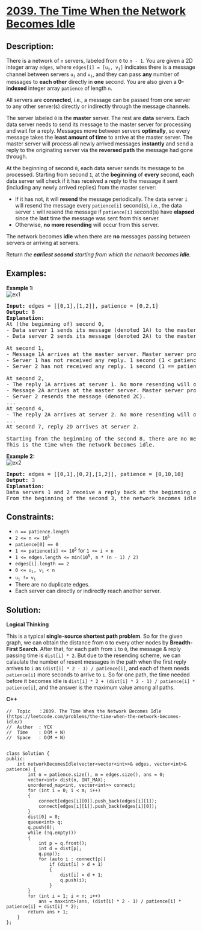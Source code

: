 # [2039. The Time When the Network Becomes Idle](https://leetcode.com/problems/the-time-when-the-network-becomes-idle/)


## Description:

<p>There is a network of <code>n</code> servers, labeled from <code>0</code> to <code>n - 1</code>. You are given a 2D integer array <code>edges</code>, where <code>edges[i] = [u<sub>i</sub>, v<sub>i</sub>]</code> indicates there is a message channel between servers <code>u<sub>i</sub></code> and <code>v<sub>i</sub></code>, and they can pass <strong>any</strong> number of messages to <strong>each other</strong> directly in <strong>one</strong> second. You are also given a <strong>0-indexed</strong> integer array <code>patience</code> of length <code>n</code>.</p>
<p>All servers are <strong>connected</strong>, i.e., a message can be passed from one server to any other server(s) directly or indirectly through the message channels.</p>
<p>The server labeled <code>0</code> is the <strong>master</strong> server. The rest are <strong>data</strong> servers. Each data server needs to send its message to the master server for processing and wait for a reply. Messages move between servers <strong>optimally</strong>, so every message takes the <strong>least amount of time</strong> to arrive at the master server. The master server will process all newly arrived messages <strong>instantly</strong> and send a reply to the originating server via the <strong>reversed path</strong> the message had gone through.</p>
<p>At the beginning of second <code>0</code>, each data server sends its message to be processed. Starting from second <code>1</code>, at the <strong>beginning</strong> of <strong>every</strong> second, each data server will check if it has received a reply to the message it sent (including any newly arrived replies) from the master server:</p>
<ul>
  <li>If it has not, it will <strong>resend</strong> the message periodically. The data server <code>i</code> will resend the message every <code>patience[i]</code> second(s), i.e., the data server <code>i</code> will resend the message if <code>patience[i]</code> second(s) have <strong>elapsed</strong> since the <strong>last</strong> time the message was sent from this server.</li>
  <li>Otherwise, <strong>no more resending</strong> will occur from this server.</li>
</ul>
<p>The network becomes <strong>idle</strong> when there are <strong>no</strong> messages passing between servers or arriving at servers.</p>
<p>Return <em>the <strong>earliest second</strong> starting from which the network becomes <strong>idle</strong>.</em></p>


## Examples:

<strong>Example 1:</strong>
<br />![ex1](https://assets.leetcode.com/uploads/2021/09/22/quiet-place-example1.png)
<pre>
<strong>Input:</strong> edges = [[0,1],[1,2]], patience = [0,2,1]
<strong>Output:</strong> 8
<strong>Explanation:</strong> 
At (the beginning of) second 0,
- Data server 1 sends its message (denoted 1A) to the master server.
- Data server 2 sends its message (denoted 2A) to the master server.

At second 1,
- Message 1A arrives at the master server. Master server processes message 1A instantly and sends a reply 1A back.
- Server 1 has not received any reply. 1 second (1 < patience[1] = 2) elapsed since this server has sent the message, therefore it does not resend the message.
- Server 2 has not received any reply. 1 second (1 == patience[2] = 1) elapsed since this server has sent the message, therefore it resends the message (denoted 2B).

At second 2,
- The reply 1A arrives at server 1. No more resending will occur from server 1.
- Message 2A arrives at the master server. Master server processes message 2A instantly and sends a reply 2A back.
- Server 2 resends the message (denoted 2C).
...
At second 4,
- The reply 2A arrives at server 2. No more resending will occur from server 2.
...
At second 7, reply 2D arrives at server 2.

Starting from the beginning of the second 8, there are no messages passing between servers or arriving at servers.
This is the time when the network becomes idle.
</pre>

<strong>Example 2:</strong>
<br />![ex2](https://assets.leetcode.com/uploads/2021/09/04/network_a_quiet_place_2.png)
<pre>
<strong>Input:</strong> edges = [[0,1],[0,2],[1,2]], patience = [0,10,10]
<strong>Output:</strong> 3
<strong>Explanation:</strong> 
Data servers 1 and 2 receive a reply back at the beginning of second 2.
From the beginning of the second 3, the network becomes idle.
</pre>


## Constraints:

<ul>
  <li><code>n == patience.length</code></li>
  <li><code>2 &lt;= n &lt;= 10<sup>5</sup></code></li>
  <li><code>patience[0] == 0</code></li>
  <li><code>1 &lt;= patience[i] &lt;= 10<sup>5</sup></code> for <code>1 &lt;= i &lt; n</code></li>
  <li><code>1 &lt;= edges.length &lt;= min(10<sup>5</sup>, n * (n - 1) / 2)</code></li>
  <li><code>edges[i].length == 2</code></li>
  <li><code>0 &lt;= u<sub>i</sub>, v<sub>i</sub> &lt; n</code></li>
  <li><code>u<sub>i</sub> != v<sub>i</sub></code></li>
  <li>There are no duplicate edges.</li>
  <li>Each server can directly or indirectly reach another server.</li>
</ul>


## Solution:

<strong>Logical Thinking</strong>
<p>This is a typical <strong>single-source shortest path problem</strong>. So for the given graph, we can obtain the distance from <code>0</code> to every other nodes by <strong>Breadth-First Search</strong>. After that, for each path from <code>i</code> to <code>0</code>, the message & reply passing time is <code>dist[i] * 2</code>. But due to the resending scheme, we can calaulate the number of resent messages in the path when the first reply arrives to <code>i</code> as <code>(dist[i] * 2 - 1) / patience[i]</code>, and each of them needs <code>patience[i]</code> more seconds to arrive to <code>i</code>. So for one path, the time needed before it becomes idle is <code>dist[i] * 2 + (dist[i] * 2 - 1) / patience[i] * patience[i]</code>, and the answer is the maximum value among all paths.</p>

 
<strong>C++</strong>

```
//  Topic   ：2039. The Time When the Network Becomes Idle (https://leetcode.com/problems/the-time-when-the-network-becomes-idle/)
//  Author  : YCX
//  Time    : O(M + N)
//  Space   : O(M + N)


class Solution {
public:
    int networkBecomesIdle(vector<vector<int>>& edges, vector<int>& patience) {
        int n = patience.size(), m = edges.size(), ans = 0;
        vector<int> dist(n, INT_MAX);
        unordered_map<int, vector<int>> connect;
        for (int i = 0; i < m; i++)
        {
            connect[edges[i][0]].push_back(edges[i][1]);
            connect[edges[i][1]].push_back(edges[i][0]);
        }
        dist[0] = 0;
        queue<int> q;
        q.push(0);
        while (!q.empty())
        {
            int p = q.front();
            int d = dist[p];
            q.pop();
            for (auto i : connect[p])
                if (dist[i] > d + 1)
                {
                    dist[i] = d + 1;
                    q.push(i);
                }
        }
        for (int i = 1; i < n; i++)
            ans = max<int>(ans, (dist[i] * 2 - 1) / patience[i] * patience[i] + dist[i] * 2);
        return ans + 1;
    }
};
```
